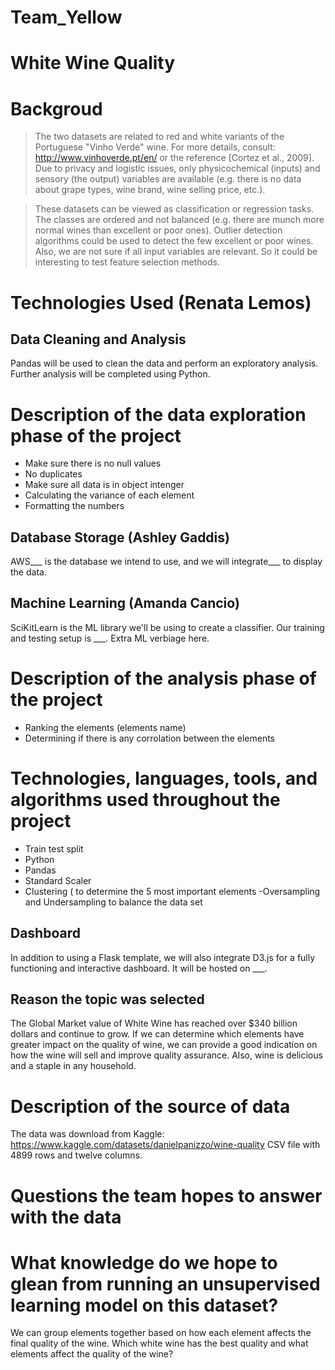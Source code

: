 # Team_Yellow

# White Wine Quality

# Backgroud
>The two datasets are related to red and white variants of the Portuguese "Vinho Verde" wine.
>For more details, consult: http://www.vinhoverde.pt/en/ or the reference [Cortez et al., 2009].
>Due to privacy and logistic issues, only physicochemical (inputs) and sensory (the output) variables
>are available (e.g. there is no data about grape types, wine brand, wine selling price, etc.).

>These datasets can be viewed as classification or regression tasks.
>The classes are ordered and not balanced (e.g. there are munch more normal wines than
>excellent or poor ones). Outlier detection algorithms could be used to detect the few excellent
>or poor wines. Also, we are not sure if all input variables are relevant. So
>it could be interesting to test feature selection methods.

# Technologies Used (Renata Lemos)
## Data Cleaning and Analysis
Pandas will be used to clean the data and perform an exploratory analysis. Further analysis will be completed using Python.
# Description of the data exploration phase of the project
- Make sure there is no null values
- No duplicates
- Make sure all data is in object intenger
- Calculating the variance of each element
- Formatting the numbers

## Database Storage (Ashley Gaddis)
AWS___ is the database we intend to use, and we will integrate___ to display the data.

## Machine Learning (Amanda Cancio)
SciKitLearn is the ML library we'll be using to create a classifier. Our training and testing setup is ___. Extra ML verbiage here.

# Description of the analysis phase of the project
- Ranking the elements (elements name)
- Determining if there is any corrolation between the elements
# Technologies, languages, tools, and algorithms used throughout the project
- Train test split
- Python
- Pandas
- Standard Scaler 
- Clustering ( to determine the 5 most important elements 
-Oversampling and Undersampling to balance the data set

## Dashboard
In addition to using a Flask template, we will also integrate D3.js for a fully functioning and interactive dashboard. It will be hosted on ___.

## Reason the topic was selected
The Global Market value of White Wine has reached over $340 billion dollars and continue to grow. If we can determine which elements have greater impact on the quality of wine, we can provide a good indication on how the wine will sell and improve quality assurance. Also, wine is delicious and a staple in any household.
# Description of the source of data
The data was download from Kaggle: https://www.kaggle.com/datasets/danielpanizzo/wine-quality
CSV file with 4899 rows and twelve columns.

# Questions the team hopes to answer with the data
# What knowledge do we hope to glean from running an unsupervised learning model on this dataset?
We can group elements together based on how each element affects the final quality of the wine.
Which white wine has the best quality and what elements affect the quality of the wine?
